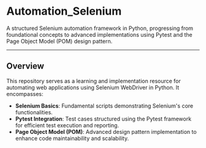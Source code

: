# Automation_Selenium

A structured Selenium automation framework in Python, progressing from foundational concepts to advanced implementations using Pytest and the Page Object Model (POM) design pattern.

---

## Overview

This repository serves as a learning and implementation resource for automating web applications using Selenium WebDriver in Python. It encompasses:

- **Selenium Basics**: Fundamental scripts demonstrating Selenium's core functionalities.
- **Pytest Integration**: Test cases structured using the Pytest framework for efficient test execution and reporting.
- **Page Object Model (POM)**: Advanced design pattern implementation to enhance code maintainability and scalability.




